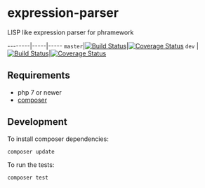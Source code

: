 # expression-parser
LISP like expression parser for phramework

--------|-----|-----
`master`|[![Build Status](https://travis-ci.org/phramework/expression-parser.svg?branch=master)](https://travis-ci.org/phramework/expression-parser)|[![Coverage Status](https://coveralls.io/repos/github/phramework/expression-parser/badge.svg?branch=master)](https://coveralls.io/github/phramework/expression-parser?branch=master)
`dev`   |[![Build Status](https://travis-ci.org/phramework/expression-parser.svg?branch=dev)](https://travis-ci.org/phramework/expression-parser)|[![Coverage Status](https://coveralls.io/repos/github/phramework/expression-parser/badge.svg?branch=dev)](https://coveralls.io/github/phramework/expression-parser?branch=dev)


## Requirements 
- php 7 or newer
- [composer](https://getcomposer.org/)

## Development

To install composer dependencies:
```bash
composer update
```

To run the tests:
```bash
composer test
```
